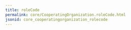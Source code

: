 ```yaml
---
title: roleCode
permalink: core/CooperatingOrganization.roleCode.html
jsonid: core_cooperatingorganization_rolecode
---
```

